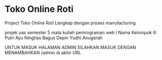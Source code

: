 # Toko Online Roti
Project Toko Online Roti Lengkap dengan proses manufacturing

projek uas semester 5 mata kuliah pemrograman web I
Nama Kelompok 6:
Putri Ayu Ningtias
Bagus
Depin
Yudhi Anugerah

UNTUK MASUK HALAMAN ADMIN SILAHKAN MASUK DENGAN MENAMBAHKAN /admin di akhir URL
